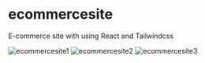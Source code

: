 # ecommercesite
E-commerce site with using React and Tailwindcss

![ecommercesite1](https://user-images.githubusercontent.com/23568779/215256341-ca1054d0-a23e-4cd9-9099-1da353e43828.png)
![ecommercesite2](https://user-images.githubusercontent.com/23568779/215256343-b516e8cb-9cc1-4e46-9933-39f028427197.png)
![ecommercesite3](https://user-images.githubusercontent.com/23568779/215256345-fa9058dc-9fc6-48f4-b507-b48ba016eb33.png)
